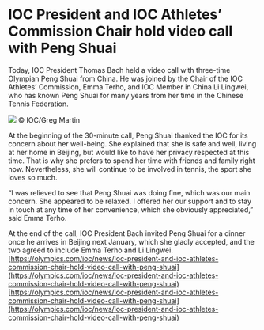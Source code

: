 # IOC President and IOC Athletes’ Commission Chair hold video call with Peng Shuai
Today, IOC President Thomas Bach held a video call with three-time Olympian Peng Shuai from China. He was joined by the Chair of the IOC Athletes’ Commission, Emma Terho, and IOC Member in China Li Lingwei, who has known Peng Shuai for many years from her time in the Chinese Tennis Federation. 

![](https://stillmed.olympics.com/media/Images/News/2021/11/21/2021-11-21-president-featured.jpg?im=Resize=(2880,1620),aspect=fill)
 © IOC/Greg Martin 

At the beginning of the 30-minute call, Peng Shuai thanked the IOC for its concern about her well-being. She explained that she is safe and well, living at her home in Beijing, but would like to have her privacy respected at this time. That is why she prefers to spend her time with friends and family right now. Nevertheless, she will continue to be involved in tennis, the sport she loves so much.

“I was relieved to see that Peng Shuai was doing fine, which was our main concern. She appeared to be relaxed. I offered her our support and to stay in touch at any time of her convenience, which she obviously appreciated,” said Emma Terho.

At the end of the call, IOC President Bach invited Peng Shuai for a dinner once he arrives in Beijing next January, which she gladly accepted, and the two agreed to include Emma Terho and Li Lingwei. 
 [https://olympics.com/ioc/news/ioc-president-and-ioc-athletes-commission-chair-hold-video-call-with-peng-shuai](https://olympics.com/ioc/news/ioc-president-and-ioc-athletes-commission-chair-hold-video-call-with-peng-shuai) 
 [https://olympics.com/ioc/news/ioc-president-and-ioc-athletes-commission-chair-hold-video-call-with-peng-shuai](https://olympics.com/ioc/news/ioc-president-and-ioc-athletes-commission-chair-hold-video-call-with-peng-shuai)
